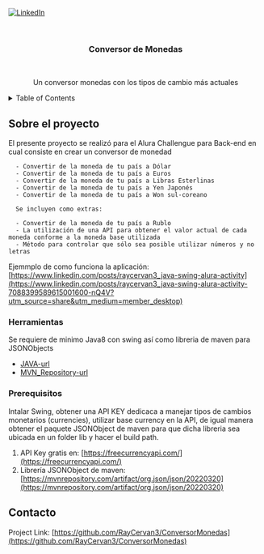 
[![LinkedIn][linkedin-shield]][linkedin-url]


<br />
<div align="center">
  <h3 align="center">Conversor de Monedas</h3>
    <br/>
  <p align="center">
    Un conversor monedas con los tipos de cambio más actuales
    <br/>
  </p>
</div>



<!-- TABLE OF CONTENTS -->
<details>
  <summary>Table of Contents</summary>
  <ol>
    <li>
      <a href="#Sobre-el-proyecto">Sobre el proyecto</a>
      <ul>
        <li><a href="#Herramientas">Herramientas</a></li>
      </ul>
    </li>
    <li><a href="#Prerequisitos">Prerequisitos</a></li>
    <li><a href="#contacto">Contacto</a></li>
  </ol>
</details>



<!-- ABOUT THE PROJECT -->
## Sobre el proyecto

El presente proyecto se realizó para el Alura Challengue para Back-end en cual consiste en crear un conversor de monedad


      - Convertir de la moneda de tu país a Dólar
      - Convertir de la moneda de tu país a Euros
      - Convertir de la moneda de tu país a Libras Esterlinas
      - Convertir de la moneda de tu país a Yen Japonés
      - Convertir de la moneda de tu país a Won sul-coreano

      Se incluyen como extras:

      - Convertir de la moneda de tu país a Rublo
      - La utilización de una API para obtener el valor actual de cada moneda conforme a la moneda base utilizada
      - Método para controlar que sólo sea posible utilizar números y no letras

Ejemmplo de como funciona la aplicación: [https://www.linkedin.com/posts/raycervan3_java-swing-alura-activity](https://www.linkedin.com/posts/raycervan3_java-swing-alura-activity-7088399589615001600-nQ4V?utm_source=share&utm_medium=member_desktop) 

### Herramientas

Se requiere de minimo Java8 con swing así como libreria de maven para JSONObjects

* [JAVA-url]
* [MVN_Repository-url]


<!-- GETTING STARTED -->

### Prerequisitos

Intalar Swing, obtener una API KEY dedicaca a manejar tipos de cambios monetarios (currencies), 
utilizar base currency en la API, de igual manera obtener el paquete JSONObject de maven 
para que dicha libreria sea ubicada en un folder lib y hacer el build path.

1. API Key gratis en: [https://freecurrencyapi.com/](https://freecurrencyapi.com/)
2. Librería JSONObject de maven: [https://mvnrepository.com/artifact/org.json/json/20220320](https://mvnrepository.com/artifact/org.json/json/20220320)

<!-- CONTACT -->
## Contacto

Project Link: [https://github.com/RayCervan3/ConversorMonedas](https://github.com/RayCervan3/ConversorMonedas)


<!-- MARKDOWN LINKS & IMAGES -->

[linkedin-shield]: https://img.shields.io/badge/-LinkedIn-black.svg?style=for-the-badge&logo=linkedin&colorB=555
[linkedin-url]: https://www.linkedin.com/in/raycervan3/
[product-screenshot]: images/screenshot.png
[java-url]: https://www.oracle.com/java/technologies/downloads/#java17
[MVN_Repository-url]: https://mvnrepository.com/artifact/org.json/json/20220320

